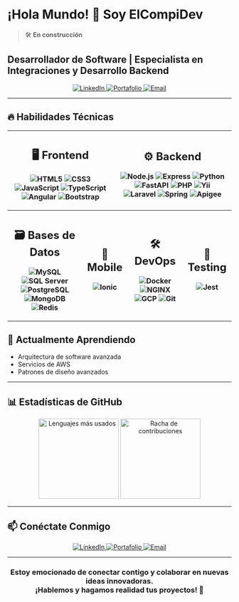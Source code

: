 # ¡Hola Mundo! 👋 Soy ElCompiDev
> 🛠️ **En construcción**

## Desarrollador de Software | Especialista en Integraciones y Desarrollo Backend

<p align="center">
  <a href="https://www.linkedin.com/in/elcompidev/" target="_blank">
    <img src="https://img.shields.io/badge/-LinkedIn-794FF1?style=for-the-badge&logo=linkedin&logoColor=white" alt="LinkedIn">
  </a>
  <a href="https://www.elcompi.dev" target="_blank">
    <img src="https://img.shields.io/badge/-Portafolio-794FF1?style=for-the-badge&logo=google-chrome&logoColor=white" alt="Portafolio">
  </a>
  <a href="mailto:elcompidev@gmail.com" target="_blank">
    <img src="https://img.shields.io/badge/-Email-794FF1?style=for-the-badge&logo=gmail&logoColor=white" alt="Email">
  </a>
</p>

---

## 🔥 Habilidades Técnicas


<div align="center">

| <h2> 🖥️ Frontend </h2> ![HTML5](https://img.shields.io/badge/-HTML5-E34F26?style=flat-square&logo=html5&logoColor=white) ![CSS3](https://img.shields.io/badge/-CSS3-1572B6?style=flat-square&logo=css3&logoColor=white) ![JavaScript](https://img.shields.io/badge/-JavaScript-F7DF1E?style=flat-square&logo=javascript&logoColor=black) ![TypeScript](https://img.shields.io/badge/-TypeScript-3178C6?style=flat-square&logo=typescript&logoColor=white) <br> ![Angular](https://img.shields.io/badge/-Angular-DD0031?style=flat-square&logo=angular&logoColor=white) ![Bootstrap](https://img.shields.io/badge/-Bootstrap-7952B3?style=flat-square&logo=bootstrap&logoColor=white) | <h2> ⚙️ Backend </h2> ![Node.js](https://img.shields.io/badge/-Node.js-339933?style=flat-square&logo=node.js&logoColor=white) ![Express](https://img.shields.io/badge/-Express-000000?style=flat-square&logo=express&logoColor=white) ![Python](https://img.shields.io/badge/-Python-3776AB?style=flat-square&logo=python&logoColor=white) ![FastAPI](https://img.shields.io/badge/-FastAPI-009688?style=flat-square&logo=fastapi&logoColor=white) ![PHP](https://img.shields.io/badge/-PHP-777BB4?style=flat-square&logo=php&logoColor=white) ![Yii](https://img.shields.io/badge/-Yii-87C038?style=flat-square&logo=yiiframework&logoColor=white) <br> ![Laravel](https://img.shields.io/badge/-Laravel-FF2D20?style=flat-square&logo=laravel&logoColor=white) ![Spring](https://img.shields.io/badge/-Spring-6DB33F?style=flat-square&logo=spring&logoColor=white) ![Apigee](https://img.shields.io/badge/-Apigee-FF6D00?style=flat-square&logo=googlecloud&logoColor=white) |
|---------------------------|---------------------------|

| <h2> 🗃️ Bases de Datos </h2> ![MySQL](https://img.shields.io/badge/-MySQL-4479A1?style=flat-square&logo=mysql&logoColor=white) ![SQL Server](https://img.shields.io/badge/-SQL%20Server-CC2927?style=flat-square&logo=microsoftsqlserver&logoColor=white) ![PostgreSQL](https://img.shields.io/badge/-PostgreSQL-4169E1?style=flat-square&logo=postgresql&logoColor=white) <br> ![MongoDB](https://img.shields.io/badge/-MongoDB-47A248?style=flat-square&logo=mongodb&logoColor=white) ![Redis](https://img.shields.io/badge/-Redis-DC382D?style=flat-square&logo=redis&logoColor=white) | <h2> 📱 Mobile </h2> ![Ionic](https://img.shields.io/badge/-Ionic-3880FF?style=flat-square&logo=ionic&logoColor=white) |  <h2> 🛠️ DevOps </h2> ![Docker](https://img.shields.io/badge/-Docker-2496ED?style=flat-square&logo=docker&logoColor=white) ![NGINX](https://img.shields.io/badge/-NGINX-009639?style=flat-square&logo=nginx&logoColor=white) <br> ![GCP](https://img.shields.io/badge/-Google_Cloud-4285F4?style=flat-square&logo=google-cloud&logoColor=white) ![Git](https://img.shields.io/badge/-Git-F05032?style=flat-square&logo=git&logoColor=white) |  <h2> 🧪 Testing </h2> ![Jest](https://img.shields.io/badge/-Jest-C21325?style=flat-square&logo=jest&logoColor=white)
|---------------------------|---------------------------|---------------------------|---------------------------|

</div>

---

## 🌱 Actualmente Aprendiendo

- Arquitectura de software avanzada
- Servicios de AWS
- Patrones de diseño avanzados

---

## 📊 Estadísticas de GitHub

<div align="center">

  <img height="180" src="https://github-readme-stats.vercel.app/api/top-langs/?username=elcompidev&layout=compact&theme=radical&hide_border=true&bg_color=30,794FF1,0A0A2A&title_color=fff&text_color=fff&icon_color=fff" alt="Lenguajes más usados" />

  <img height="180" src="https://github-readme-streak-stats.herokuapp.com/?user=elcompidev&theme=radical&hide_border=true&background=30,794FF1,0A0A2A&stroke=794FF1&ring=794FF1&fire=794FF1&currStreakNum=fff&sideNums=fff&currStreakLabel=fff&sideLabels=fff&dates=fff" alt="Racha de contribuciones" />

</div>

---

## 📫 Conéctate Conmigo

<p align="center">
  <a href="https://www.linkedin.com/in/elcompidev/" target="_blank">
    <img src="https://img.shields.io/badge/-LinkedIn-794FF1?style=for-the-badge&logo=linkedin&logoColor=white" alt="LinkedIn">
  </a>
  <a href="https://www.elcompi.dev" target="_blank">
    <img src="https://img.shields.io/badge/-Portafolio-794FF1?style=for-the-badge&logo=google-chrome&logoColor=white" alt="Portafolio">
  </a>
  <a href="mailto:elcompidev@gmail.com" target="_blank">
    <img src="https://img.shields.io/badge/-Email-794FF1?style=for-the-badge&logo=gmail&logoColor=white" alt="Email">
  </a>
</p>

---

<h3 align="center">Estoy emocionado de conectar contigo y colaborar en nuevas ideas innovadoras.<br> ¡Hablemos y hagamos realidad tus proyectos! 🚀</h3>
